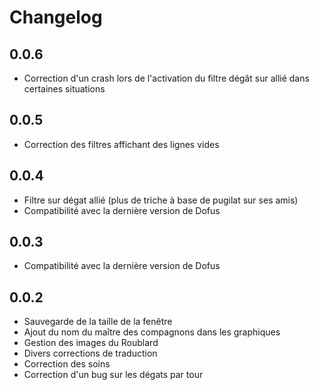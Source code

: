 # Changelog

## 0.0.6

* Correction d'un crash lors de l'activation du filtre dégât sur allié dans certaines situations


## 0.0.5

* Correction des filtres affichant des lignes vides


## 0.0.4

* Filtre sur dégat allié (plus de triche à base de pugilat sur ses amis)
* Compatibilité avec la dernière version de Dofus


## 0.0.3

* Compatibilité avec la dernière version de Dofus


## 0.0.2

* Sauvegarde de la taille de la fenêtre
* Ajout du nom du maître des compagnons dans les graphiques
* Gestion des images du Roublard
* Divers corrections de traduction
* Correction des soins
* Correction d'un bug sur les dégats par tour

